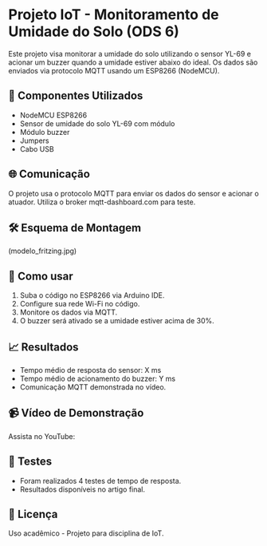 # Projeto IoT - Monitoramento de Umidade do Solo (ODS 6)

Este projeto visa monitorar a umidade do solo utilizando o sensor YL-69 e acionar um buzzer quando a umidade estiver abaixo do ideal. Os dados são enviados via protocolo MQTT usando um ESP8266 (NodeMCU).

## 🚀 Componentes Utilizados
- NodeMCU ESP8266
- Sensor de umidade do solo YL-69 com módulo
- Módulo buzzer
- Jumpers
- Cabo USB

## 🌐 Comunicação
O projeto usa o protocolo MQTT para enviar os dados do sensor e acionar o atuador. Utiliza o broker mqtt-dashboard.com para teste.

## 🛠️ Esquema de Montagem
(modelo_fritzing.jpg)

## 📂 Como usar
1. Suba o código no ESP8266 via Arduino IDE.
2. Configure sua rede Wi-Fi no código.
3. Monitore os dados via MQTT.
4. O buzzer será ativado se a umidade estiver acima de 30%.

## 📈 Resultados
- Tempo médio de resposta do sensor: X ms
- Tempo médio de acionamento do buzzer: Y ms
- Comunicação MQTT demonstrada no vídeo.

## 📹 Vídeo de Demonstração
Assista no YouTube: 

## 🧪 Testes
- Foram realizados 4 testes de tempo de resposta.
- Resultados disponíveis no artigo final.

## 🔗 Licença
Uso acadêmico - Projeto para disciplina de IoT.
